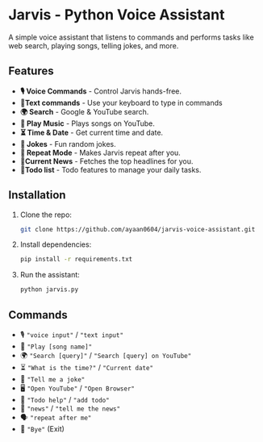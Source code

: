 # **Jarvis - Python Voice Assistant**  

A simple voice assistant that listens to commands and performs tasks like web search, playing songs, telling jokes, and more.  

## **Features**  
- **🎙️ Voice Commands** - Control Jarvis hands-free.  
- **💬Text commands** - Use your keyboard to type in commands  
- **🌍 Search** - Google & YouTube search.  
- **🎵 Play Music** - Plays songs on YouTube.  
- **⏳ Time & Date** - Get current time and date.  
- **🤣 Jokes** - Fun random jokes.  
- **📢 Repeat Mode** - Makes Jarvis repeat after you.  
- **📰Current News** - Fetches the top headlines for you. 
- **📃Todo list** - Todo features to manage your daily tasks. 

## **Installation**  
1. Clone the repo:  
   ```sh
   git clone https://github.com/ayaan0604/jarvis-voice-assistant.git
   
   ```
2. Install dependencies:  
   ```sh
   pip install -r requirements.txt
   ```
3. Run the assistant:  
   ```sh
   python jarvis.py
   ```


## **Commands**  
- 🎙️ `"voice input"` / `"text input"`  
- 🎵 `"Play [song name]"`  
- 🌍 `"Search [query]"` / `"Search [query] on YouTube"`  
- ⏳ `"What is the time?"` / `"Current date"`  
- 🤣 `"Tell me a joke"`  
- 🖥️ `"Open YouTube"` / `"Open Browser"`  
- 📖 `"Todo help"` / `"add todo"`  
- 📰 `"news"` / `"tell me the news"`  
- 🗣️ `"repeat after me"`  
- 👋 `"Bye"` (Exit)  


